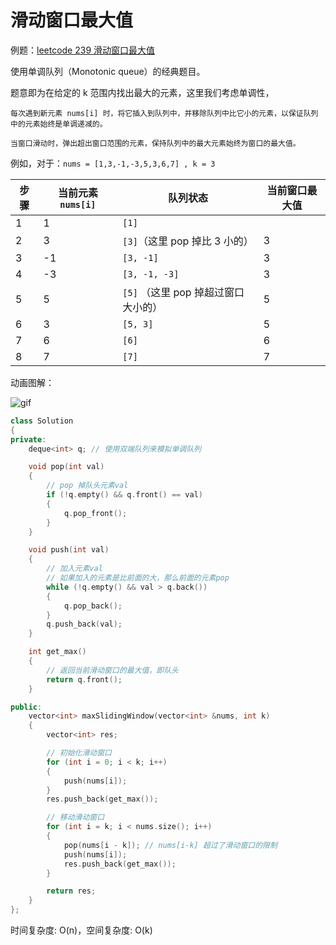 # 滑动窗口最大值

例题：[leetcode 239 滑动窗口最大值](https://leetcode.cn/problems/sliding-window-maximum/description/)

使用单调队列（Monotonic queue）的经典题目。

题意即为在给定的 k 范围内找出最大的元素，这里我们考虑单调性，

```
每次遇到新元素 nums[i] 时，将它插入到队列中，并移除队列中比它小的元素，以保证队列中的元素始终是单调递减的。

当窗口滑动时，弹出超出窗口范围的元素，保持队列中的最大元素始终为窗口的最大值。
```

例如，对于：`nums = [1,3,-1,-3,5,3,6,7] , k = 3`

| 步骤 | 当前元素 `nums[i]` | 队列状态                            | 当前窗口最大值 |
| ---- | ------------------ | ----------------------------------- | -------------- |
| 1    | 1                  | `[1]`                               |                |
| 2    | 3                  | `[3]`（这里 pop 掉比 3 小的）       | 3              |
| 3    | -1                 | `[3, -1]`                           | 3              |
| 4    | -3                 | `[3, -1, -3]`                       | 3              |
| 5    | 5                  | `[5]` （这里 pop 掉超过窗口大小的） | 5              |
| 6    | 3                  | `[5, 3]`                            | 5              |
| 7    | 6                  | `[6]`                               | 6              |
| 8    | 7                  | `[7]`                               | 7              |

动画图解：

![gif](https://code-thinking.cdn.bcebos.com/gifs/239.%E6%BB%91%E5%8A%A8%E7%AA%97%E5%8F%A3%E6%9C%80%E5%A4%A7%E5%80%BC-2.gif)

```cpp
class Solution
{
private:
    deque<int> q; // 使用双端队列来模拟单调队列

    void pop(int val)
    {
        // pop 掉队头元素val
        if (!q.empty() && q.front() == val)
        {
            q.pop_front();
        }
    }

    void push(int val)
    {
        // 加入元素val
        // 如果加入的元素是比前面的大，那么前面的元素pop
        while (!q.empty() && val > q.back())
        {
            q.pop_back();
        }
        q.push_back(val);
    }

    int get_max()
    {
        // 返回当前滑动窗口的最大值，即队头
        return q.front();
    }

public:
    vector<int> maxSlidingWindow(vector<int> &nums, int k)
    {
        vector<int> res;

        // 初始化滑动窗口
        for (int i = 0; i < k; i++)
        {
            push(nums[i]);
        }
        res.push_back(get_max());

        // 移动滑动窗口
        for (int i = k; i < nums.size(); i++)
        {
            pop(nums[i - k]); // nums[i-k] 超过了滑动窗口的限制
            push(nums[i]);
            res.push_back(get_max());
        }

        return res;
    }
};
```

时间复杂度: O(n)，空间复杂度: O(k)
